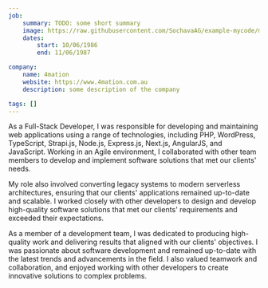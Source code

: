 ```yaml
---
job:
    summary: TODO: some short summary
    image: https://raw.githubusercontent.com/SochavaAG/example-mycode/master/pens/timeline/images/img-13.png
    dates: 
        start: 10/06/1986
        end: 11/06/1987

company: 
    name: 4mation
    website: https://www.4mation.com.au
    description: some description of the company

tags: []
---
```


As a Full-Stack Developer, I was responsible for developing and maintaining web applications using a range of technologies, including PHP, WordPress, TypeScript, Strapi.js, Node.js, Express.js, Next.js, AngularJS, and JavaScript. Working in an Agile environment, I collaborated with other team members to develop and implement software solutions that met our clients' needs.

My role also involved converting legacy systems to modern serverless architectures, ensuring that our clients' applications remained up-to-date and scalable. I worked closely with other developers to design and develop high-quality software solutions that met our clients' requirements and exceeded their expectations.

As a member of a development team, I was dedicated to producing high-quality work and delivering results that aligned with our clients' objectives. I was passionate about software development and remained up-to-date with the latest trends and advancements in the field. I also valued teamwork and collaboration, and enjoyed working with other developers to create innovative solutions to complex problems.
